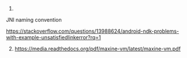 1)
JNI naming convention 

https://stackoverflow.com/questions/13988624/android-ndk-problems-with-example-unsatisfiedlinkerror?rq=1

2) https://media.readthedocs.org/pdf/maxine-vm/latest/maxine-vm.pdf